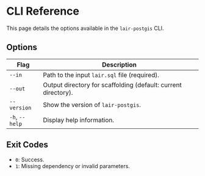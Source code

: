  # CLI Reference

 This page details the options available in the `lair-postgis` CLI.

 ## Options

 | Flag           | Description                                                   |
 | -------------- | ------------------------------------------------------------- |
 | `--in`         | Path to the input `lair.sql` file (required).                |
 | `--out`        | Output directory for scaffolding (default: current directory). |
 | `--version`    | Show the version of `lair-postgis`.                           |
 | `-h`, `--help` | Display help information.                                     |

 ## Exit Codes

 - `0`: Success.
 - `1`: Missing dependency or invalid parameters.